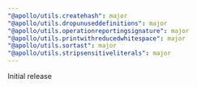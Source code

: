 ```yaml
---
"@apollo/utils.createhash": major
"@apollo/utils.dropunuseddefinitions": major
"@apollo/utils.operationreportingsignature": major
"@apollo/utils.printwithreducedwhitespace": major
"@apollo/utils.sortast": major
"@apollo/utils.stripsensitiveliterals": major
---
```


Initial release
